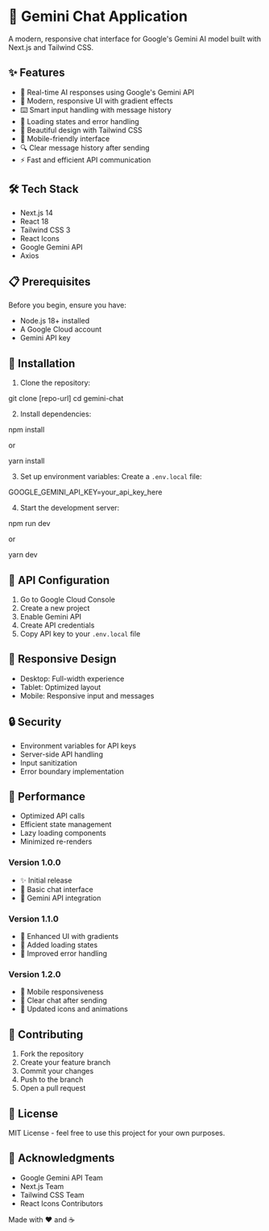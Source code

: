 # 🤖 Gemini Chat Application

A modern, responsive chat interface for Google's Gemini AI model built with Next.js and Tailwind CSS.

## ✨ Features

- 🚀 Real-time AI responses using Google's Gemini API
- 💅 Modern, responsive UI with gradient effects
- ⌨️ Smart input handling with message history
- 🔄 Loading states and error handling
- 🎨 Beautiful design with Tailwind CSS
- 📱 Mobile-friendly interface
- 🔍 Clear message history after sending
- ⚡ Fast and efficient API communication

## 🛠️ Tech Stack

- Next.js 14
- React 18
- Tailwind CSS 3
- React Icons
- Google Gemini API
- Axios

## 📋 Prerequisites

Before you begin, ensure you have:

- Node.js 18+ installed
- A Google Cloud account
- Gemini API key

## 🚀 Installation

1. Clone the repository:

git clone [repo-url]
cd gemini-chat

2. Install dependencies:

npm install

or

yarn install

3. Set up environment variables:
   Create a `.env.local` file:

GOOGLE_GEMINI_API_KEY=your_api_key_here

4. Start the development server:

npm run dev

or

yarn dev

## 🔑 API Configuration

1. Go to Google Cloud Console
2. Create a new project
3. Enable Gemini API
4. Create API credentials
5. Copy API key to your `.env.local` file

## 📱 Responsive Design

- Desktop: Full-width experience
- Tablet: Optimized layout
- Mobile: Responsive input and messages

## 🔒 Security

- Environment variables for API keys
- Server-side API handling
- Input sanitization
- Error boundary implementation

## 🚀 Performance

- Optimized API calls
- Efficient state management
- Lazy loading components
- Minimized re-renders

### Version 1.0.0

- ✨ Initial release
- 🎨 Basic chat interface
- 🔌 Gemini API integration

### Version 1.1.0

- 🚀 Enhanced UI with gradients
- 🔄 Added loading states
- 🎯 Improved error handling

### Version 1.2.0

- 📱 Mobile responsiveness
- 🧹 Clear chat after sending
- 🎨 Updated icons and animations

## 🤝 Contributing

1. Fork the repository
2. Create your feature branch
3. Commit your changes
4. Push to the branch
5. Open a pull request

## 📄 License

MIT License - feel free to use this project for your own purposes.

## 🙏 Acknowledgments

- Google Gemini API Team
- Next.js Team
- Tailwind CSS Team
- React Icons Contributors

Made with ❤️ and ☕
